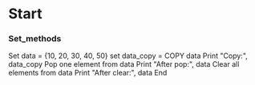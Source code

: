 # Start
### Set_methods
Set data = {10, 20, 30, 40, 50}
set data_copy = COPY data
Print "Copy:", data_copy
Pop one element from data
Print "After pop:", data
Clear all elements from data
Print "After clear:", data
End